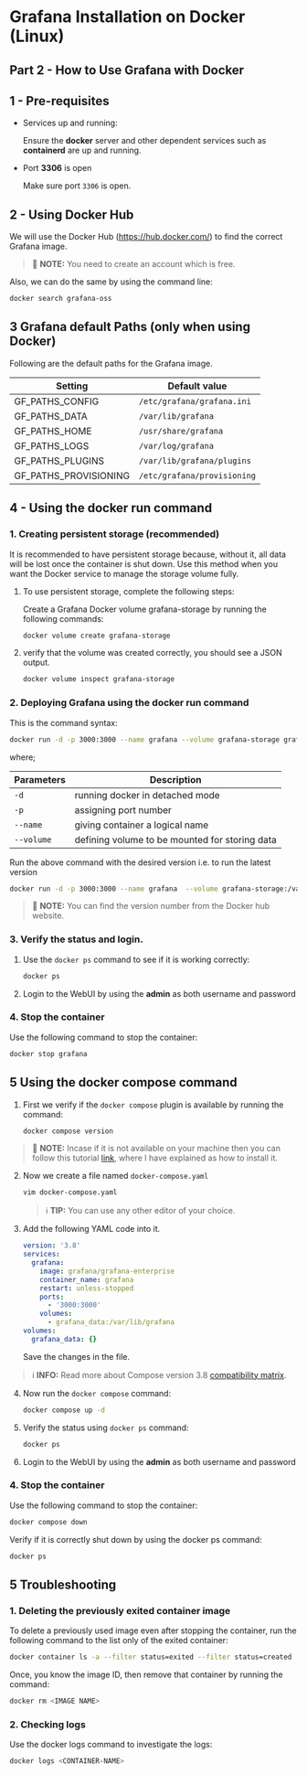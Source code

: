 # Grafana Installation on Docker (Linux)

## Part 2 - How to Use Grafana with Docker


## 1 - Pre-requisites

- Services up and running:
  
    Ensure the **docker** server and other dependent services such as **containerd** are up and running.

- Port **3306** is open
  
    Make sure port `3306` is open.


## 2 - Using Docker Hub

We will use the Docker Hub (https://hub.docker.com/) to find the correct Grafana image.

>📌 **NOTE:** You need to create an account which is free.

Also, we can do the same by using the command line:

```sh
docker search grafana-oss
```

## 3 Grafana default Paths (only when using Docker)

Following are the default paths for the Grafana image.

|  Setting      	|  Default value |
|-------------------|---------------|
|GF_PATHS_CONFIG |	`/etc/grafana/grafana.ini` |
|GF_PATHS_DATA |	`/var/lib/grafana` |
|GF_PATHS_HOME |	`/usr/share/grafana` |
|GF_PATHS_LOGS	| `/var/log/grafana` |
|GF_PATHS_PLUGINS | `/var/lib/grafana/plugins` |
|GF_PATHS_PROVISIONING |	`/etc/grafana/provisioning` |

## 4 - Using the docker run command

### 1. Creating persistent storage (recommended)
It is recommended to have persistent storage because, without it, all data will be lost once the container is shut down. Use this method when you want the Docker service to manage the storage volume fully.

  1. To use persistent storage, complete the following steps:

     Create a Grafana Docker volume grafana-storage by running the following commands:


      ```sh
      docker volume create grafana-storage
      ```

  2. verify that the volume was created correctly, you should see a JSON output.

     ```sh
     docker volume inspect grafana-storage
     ```

### 2. Deploying Grafana using the docker run command

This is the command syntax:

```sh
docker run -d -p 3000:3000 --name grafana --volume grafana-storage grafana/grafana-oss:<version number>
```

where;
      
|  Parameters      	|  Description |
|-------------------|---------------|
|`-d` | running docker in detached mode |
|`-p` | assigning port number  |
|`--name` | giving container a logical name |
|`--volume` | defining volume to be mounted for storing data |

Run the above command with the desired version i.e. to run the latest version

```sh
docker run -d -p 3000:3000 --name grafana  --volume grafana-storage:/var/lib/grafana grafana/grafana-oss:latest
```

>📌 **NOTE:** You can find the version number from the Docker hub website.


### 3. Verify the status and login.

1. Use the `docker ps` command to see if it is working correctly:
   ```sh
   docker ps
   ```

2. Login to the WebUI by using the **admin** as both username and password


### 4. Stop the container

Use the following command to stop the container:

```sh
docker stop grafana
```



## 5 Using the docker compose command

1. First we verify if the `docker compose` plugin is available by running the command:

    ```sh
    docker compose version
    ```

>📌 **NOTE:** Incase if it is not available on your machine then you can follow this tutorial [link](https://github.com/usmangt/learning-grafana/blob/master/chapter-01/installation/install-on-docker-part-1.md#4--install-docker-engine), where I have explained as how to install it.


2. Now we create a file named `docker-compose.yaml`

    ```sh
    vim docker-compose.yaml
    ```
    >ℹ️ **TIP:** You can use any other editor of your choice.


3. Add the following YAML code into it.

    ```yaml
    version: '3.8'
    services:
      grafana:
        image: grafana/grafana-enterprise
        container_name: grafana
        restart: unless-stopped
        ports:
          - '3000:3000'
        volumes:
          - grafana_data:/var/lib/grafana
    volumes:
      grafana_data: {}
    ```

    Save the changes in the file.

 >ℹ️ **INFO:** Read more about Compose version 3.8 [compatibility matrix](https://docs.docker.com/compose/compose-file/compose-file-v3/).


4. Now run the `docker compose` command:

    ```sh
    docker compose up -d
    ```

5. Verify the status using `docker ps` command:

    ```sh
    docker ps
    ```   

6. Login to the WebUI by using the **admin** as both username and password


### 4. Stop the container

Use the following command to stop the container:

```sh
docker compose down
```
Verify if it is correctly shut down by using the docker ps command:

```sh
docker ps
```

## 5 Troubleshooting

### 1. Deleting the previously exited container image

To delete a previously used image even after stopping the container, run the following command to the list only of the exited container:

```sh
docker container ls -a --filter status=exited --filter status=created 
```

Once, you know the image ID, then remove that container by running the command:

```sh
docker rm <IMAGE NAME>
```


### 2. Checking logs

Use the docker logs command to investigate the logs:


```sh
docker logs <CONTAINER-NAME>
```






<!---
//comment
[root@centos7 ~]# docker inspect grafana/grafana - for inspecting path

-->





